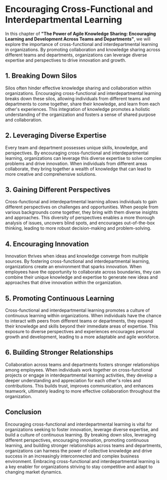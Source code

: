 Encouraging Cross-Functional and Interdepartmental Learning
====================================================================

In this chapter of **"The Power of Agile Knowledge Sharing: Encouraging Learning and Development Across Teams and Departments"**, we will explore the importance of cross-functional and interdepartmental learning in organizations. By promoting collaboration and knowledge sharing across different teams and departments, organizations can leverage diverse expertise and perspectives to drive innovation and growth.

**1. Breaking Down Silos**
--------------------------

Silos often hinder effective knowledge sharing and collaboration within organizations. Encouraging cross-functional and interdepartmental learning breaks down these silos, allowing individuals from different teams and departments to come together, share their knowledge, and learn from each other's experiences. This integration of knowledge promotes a holistic understanding of the organization and fosters a sense of shared purpose and collaboration.

**2. Leveraging Diverse Expertise**
-----------------------------------

Every team and department possesses unique skills, knowledge, and perspectives. By encouraging cross-functional and interdepartmental learning, organizations can leverage this diverse expertise to solve complex problems and drive innovation. When individuals from different areas collaborate, they bring together a wealth of knowledge that can lead to more creative and comprehensive solutions.

**3. Gaining Different Perspectives**
-------------------------------------

Cross-functional and interdepartmental learning allows individuals to gain different perspectives on challenges and opportunities. When people from various backgrounds come together, they bring with them diverse insights and approaches. This diversity of perspectives enables a more thorough analysis of issues, uncovers blind spots, and encourages out-of-the-box thinking, leading to more robust decision-making and problem-solving.

**4. Encouraging Innovation**
-----------------------------

Innovation thrives when ideas and knowledge converge from multiple sources. By fostering cross-functional and interdepartmental learning, organizations create an environment that sparks innovation. When employees have the opportunity to collaborate across boundaries, they can combine their unique knowledge and expertise to generate new ideas and approaches that drive innovation within the organization.

**5. Promoting Continuous Learning**
------------------------------------

Cross-functional and interdepartmental learning promotes a culture of continuous learning within organizations. When individuals have the chance to interact with peers from different teams or departments, they expand their knowledge and skills beyond their immediate areas of expertise. This exposure to diverse perspectives and experiences encourages personal growth and development, leading to a more adaptable and agile workforce.

**6. Building Stronger Relationships**
--------------------------------------

Collaboration across teams and departments fosters stronger relationships among employees. When individuals work together on cross-functional projects or engage in interdepartmental learning activities, they develop a deeper understanding and appreciation for each other's roles and contributions. This builds trust, improves communication, and enhances teamwork, ultimately leading to more effective collaboration throughout the organization.

**Conclusion**
--------------

Encouraging cross-functional and interdepartmental learning is vital for organizations seeking to foster innovation, leverage diverse expertise, and build a culture of continuous learning. By breaking down silos, leveraging different perspectives, encouraging innovation, promoting continuous learning, and building stronger relationships across teams and departments, organizations can harness the power of collective knowledge and drive success in an increasingly interconnected and complex business environment. Embracing cross-functional and interdepartmental learning is a key enabler for organizations striving to stay competitive and adapt to changing market dynamics.
